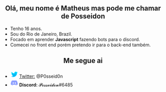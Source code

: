 <h2 align="center">Olá, meu nome é Matheus mas pode me chamar de Posseidon</h2>

<ul>
    <li>Tenho 16 anos.</li>
    <li>Sou do Rio de Janeiro, Brazil.</li>
    <li>Focado em aprender <b>Javascript</b> fazendo bots para o discord.</li>
    <li>Comecei no front end porém pretendo ir para o back-end também.</li>
</ul>

<h2 align="center">Me segue ai</h2>

<ul>
    <li><img src="./Logos/Twitter-Icon.png" alt="Twiiter Icon"> <a href="https://twitter.com/P0sseid0n">Twitter:</a> @P0sseid0n  </img></li>
    <li><img src="./Logos/Discord-Icon.png" alt="Discord Icon"> <b>Discord:</b> 𝓟𝓸𝓼𝓼𝓮𝓲𝓭𝓸𝓷#6485 </img></li>
</ul>
